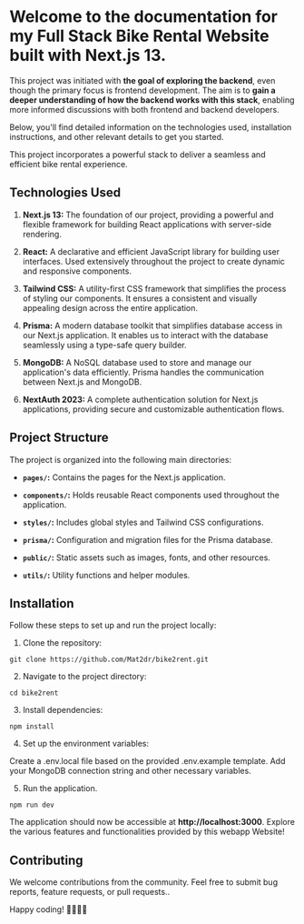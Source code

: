 # Welcome to the documentation for my Full Stack Bike Rental Website built with Next.js 13. 

This project was initiated with **the goal of exploring the backend**, even though the primary focus is frontend development. The aim is to **gain a deeper understanding of how the backend works with this stack**, enabling more informed discussions with both frontend and backend developers. 

Below, you'll find detailed information on the technologies used, installation instructions, and other relevant details to get you started.

This project incorporates a powerful stack to deliver a seamless and efficient bike rental experience.

## Technologies Used

1. **Next.js 13:** The foundation of our project, providing a powerful and flexible framework for building React applications with server-side rendering.

2. **React:** A declarative and efficient JavaScript library for building user interfaces. Used extensively throughout the project to create dynamic and responsive components.

3. **Tailwind CSS:** A utility-first CSS framework that simplifies the process of styling our components. It ensures a consistent and visually appealing design across the entire application.

4. **Prisma:** A modern database toolkit that simplifies database access in our Next.js application. It enables us to interact with the database seamlessly using a type-safe query builder.

5. **MongoDB:** A NoSQL database used to store and manage our application's data efficiently. Prisma handles the communication between Next.js and MongoDB.

6. **NextAuth 2023:** A complete authentication solution for Next.js applications, providing secure and customizable authentication flows.

## Project Structure

The project is organized into the following main directories:

- **`pages/`:** Contains the pages for the Next.js application.

- **`components/`:** Holds reusable React components used throughout the application.

- **`styles/`:** Includes global styles and Tailwind CSS configurations.

- **`prisma/`:** Configuration and migration files for the Prisma database.

- **`public/`:** Static assets such as images, fonts, and other resources.

- **`utils/`:** Utility functions and helper modules.

## Installation

Follow these steps to set up and run the project locally:

1. Clone the repository:

``git clone https://github.com/Mat2dr/bike2rent.git``

2. Navigate to the project directory:

``cd bike2rent``
   
3. Install dependencies:

``npm install``

4. Set up the environment variables:

Create a .env.local file based on the provided .env.example template.
Add your MongoDB connection string and other necessary variables.

5. Run the application.

``npm run dev``

The application should now be accessible at **http://localhost:3000**. Explore the various features and functionalities provided by this webapp Website!

## Contributing

We welcome contributions from the community. Feel free to submit bug reports, feature requests, or pull requests..

Happy coding! 🚴‍♂️🚴‍♀️
